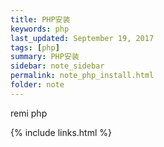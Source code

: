 ```yaml
---
title: PHP安装
keywords: php 
last_updated: September 19, 2017
tags: [php]
summary: PHP安装
sidebar: note_sidebar
permalink: note_php_install.html
folder: note 
---
```


remi php

{% include links.html %}
